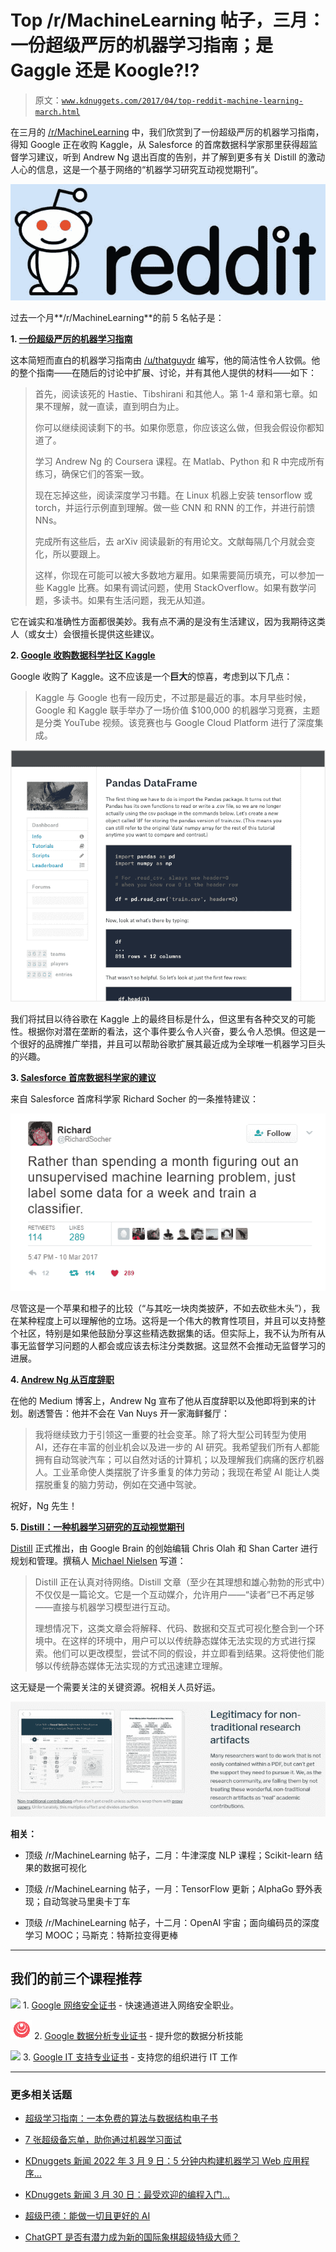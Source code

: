 # Top /r/MachineLearning 帖子，三月：一份超级严厉的机器学习指南；是 Gaggle 还是 Koogle?!?

> 原文：[`www.kdnuggets.com/2017/04/top-reddit-machine-learning-march.html`](https://www.kdnuggets.com/2017/04/top-reddit-machine-learning-march.html)

在三月的 [/r/MachineLearning](https://www.reddit.com/r/MachineLearning/) 中，我们欣赏到了一份超级严厉的机器学习指南，得知 Google 正在收购 Kaggle，从 Salesforce 的首席数据科学家那里获得超监督学习建议，听到 Andrew Ng 退出百度的告别，并了解到更多有关 Distill 的激动人心的信息，这是一个基于网络的“机器学习研究互动视觉期刊”。

![Reddit](img/d30c564a2c60454c0219fc68e6b7f725.png)

过去一个月**/r/MachineLearning**的前 5 名帖子是：

**1\. [一份超级严厉的机器学习指南](https://www.reddit.com/r/MachineLearning/comments/5z8110/d_a_super_harsh_guide_to_machine_learning/)**

这本简短而直白的机器学习指南由 [/u/thatguydr](https://www.reddit.com/user/thatguydr) 编写，他的简洁性令人钦佩。他的整个指南——在随后的讨论中扩展、讨论，并有其他人提供的材料——如下：

> 首先，阅读该死的 Hastie、Tibshirani 和其他人。第 1-4 章和第七章。如果不理解，就一直读，直到明白为止。
> 
> 你可以继续阅读剩下的书。如果你愿意，你应该这么做，但我会假设你都知道了。
> 
> 学习 Andrew Ng 的 Coursera 课程。在 Matlab、Python 和 R 中完成所有练习，确保它们的答案一致。
> 
> 现在忘掉这些，阅读深度学习书籍。在 Linux 机器上安装 tensorflow 或 torch，并运行示例直到理解。做一些 CNN 和 RNN 的工作，并进行前馈 NNs。
> 
> 完成所有这些后，去 arXiv 阅读最新的有用论文。文献每隔几个月就会变化，所以要跟上。
> 
> 这样，你现在可能可以被大多数地方雇用。如果需要简历填充，可以参加一些 Kaggle 比赛。如果有调试问题，使用 StackOverflow。如果有数学问题，多读书。如果有生活问题，我无从知道。

它在诚实和准确性方面都很美妙。我有点不满的是没有生活建议，因为我期待这类人（或女士）会很擅长提供这些建议。

**2\. [Google 收购数据科学社区 Kaggle](https://techcrunch.com/2017/03/07/google-is-acquiring-data-science-community-kaggle/)**

Google 收购了 Kaggle。这不应该是一个**巨大**的惊喜，考虑到以下几点：

> Kaggle 与 Google 也有一段历史，不过那是最近的事。本月早些时候，Google 和 Kaggle 联手举办了一场价值 $100,000 的机器学习竞赛，主题是分类 YouTube 视频。该竞赛也与 Google Cloud Platform 进行了深度集成。

![Koogles and Gaggles](img/cb6329756839735555c82783d6e4a0fd.png)

我们将拭目以待谷歌在 Kaggle 上的最终目标是什么，但这里有各种交叉的可能性。根据你对潜在垄断的看法，这个事件要么令人兴奋，要么令人恐惧。但这是一个很好的品牌推广举措，并且可以帮助谷歌扩展其最近成为全球唯一机器学习巨头的兴趣。

**3\. [Salesforce 首席数据科学家的建议](https://www.reddit.com/r/MachineLearning/comments/5ysono/d_suggestion_by_salesforce_chief_data_scientist/)**

来自 Salesforce 首席科学家 Richard Socher 的一条推特建议：

![Richard Socher tweet](img/9877582cb7eddba624bf2655e49e7914.png)

尽管这是一个苹果和橙子的比较（“与其吃一块肉类披萨，不如去砍些木头”），我在某种程度上可以理解他的立场。这将是一个伟大的教育性项目，并且可以支持整个社区，特别是如果他鼓励分享这些精选数据集的话。但实际上，我不认为所有从事无监督学习问题的人都会或应该去标注分类数据。这显然不会推动无监督学习的进展。

**4\. [Andrew Ng 从百度辞职](https://medium.com/@andrewng/opening-a-new-chapter-of-my-work-in-ai-c6a4d1595d7b)**

在他的 Medium 博客上，Andrew Ng 宣布了他从百度辞职以及他即将到来的计划。剧透警告：他并不会在 Van Nuys 开一家海鲜餐厅：

> 我将继续致力于引领这一重要的社会变革。除了将大型公司转型为使用 AI，还存在丰富的创业机会以及进一步的 AI 研究。我希望我们所有人都能拥有自动驾驶汽车；可以自然对话的计算机；以及理解我们病痛的医疗机器人。工业革命使人类摆脱了许多重复的体力劳动；我现在希望 AI 能让人类摆脱重复的脑力劳动，例如在交通中驾驶。

祝好，Ng 先生！

**5\. [Distill：一种机器学习研究的互动视觉期刊](http://blog.ycombinator.com/distill-an-interactive-visual-journal-for-machine-learning-research/)**

[Distill](http://distill.pub/) 正式推出，由 Google Brain 的创始编辑 Chris Olah 和 Shan Carter 进行规划和管理。撰稿人 [Michael Nielsen](http://blog.ycombinator.com/author/michael-nielsen/) 写道：

> Distill 正在认真对待网络。Distill 文章（至少在其理想和雄心勃勃的形式中）不仅仅是一篇论文。它是一个互动媒介，允许用户——“读者”已不再足够——直接与机器学习模型进行互动。
> 
> 理想情况下，这类文章会将解释、代码、数据和交互式可视化整合到一个环境中。在这样的环境中，用户可以以传统静态媒体无法实现的方式进行探索。他们可以更改模型，尝试不同的假设，并立即看到结果。这将使他们能够以传统静态媒体无法实现的方式迅速建立理解。

这无疑是一个需要关注的关键资源。祝相关人员好运。

![Distill](img/99724db6f2d959747c825e898550a231.png)

**相关：**

+   顶级 /r/MachineLearning 帖子，二月：牛津深度 NLP 课程；Scikit-learn 结果的数据可视化

+   顶级 /r/MachineLearning 帖子，一月：TensorFlow 更新；AlphaGo 野外表现；自动驾驶马里奥卡丁车

+   顶级 /r/MachineLearning 帖子，十二月：OpenAI 宇宙；面向编码员的深度学习 MOOC；马斯克：特斯拉变得更棒

* * *

## 我们的前三个课程推荐

![](img/0244c01ba9267c002ef39d4907e0b8fb.png) 1\. [Google 网络安全证书](https://www.kdnuggets.com/google-cybersecurity) - 快速通道进入网络安全职业。

![](img/e225c49c3c91745821c8c0368bf04711.png) 2\. [Google 数据分析专业证书](https://www.kdnuggets.com/google-data-analytics) - 提升您的数据分析技能

![](img/0244c01ba9267c002ef39d4907e0b8fb.png) 3\. [Google IT 支持专业证书](https://www.kdnuggets.com/google-itsupport) - 支持您的组织进行 IT 工作

* * *

### 更多相关话题

+   [超级学习指南：一本免费的算法与数据结构电子书](https://www.kdnuggets.com/2022/06/super-study-guide-free-algorithms-data-structures-ebook.html)

+   [7 张超级备忘单，助你通过机器学习面试](https://www.kdnuggets.com/2022/12/7-super-cheat-sheets-need-ace-machine-learning-interview.html)

+   [KDnuggets 新闻 2022 年 3 月 9 日：5 分钟内构建机器学习 Web 应用程序…](https://www.kdnuggets.com/2022/n10.html)

+   [KDnuggets 新闻 3 月 30 日：最受欢迎的编程入门…](https://www.kdnuggets.com/2022/n13.html)

+   [超级巴德：能做一切且更好的 AI](https://www.kdnuggets.com/2023/05/super-bard-ai-better.html)

+   [ChatGPT 是否有潜力成为新的国际象棋超级特级大师？](https://www.kdnuggets.com/does-chatgpt-have-the-potential-to-become-a-new-chess-super-grandmaster)
